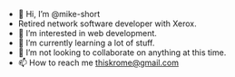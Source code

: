- 👋 Hi, I’m @mike-short
- Retired network software developer with Xerox.
- 👀 I’m interested in web development.
- 🌱 I’m currently learning a lot of stuff.
- 💞️ I’m not looking to collaborate on anything at this time.
- 📫 How to reach me thiskrome@gmail.com

<!---
mike-short/mike-short is a ✨ special ✨ repository because its `README.md` (this file) appears on your GitHub profile.
You can click the Preview link to take a look at your changes.
--->

